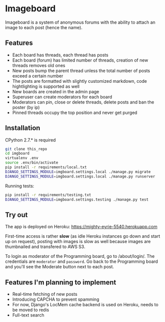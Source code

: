 # Imageboard
Imageboard is a system of anonymous forums with the ability to attach an image to each post (hence the name).

## Features
- Each board has threads, each thread has posts
- Each board (forum) has limited number of threads, creation of new threads removes old ones
- New posts bump the parent thread unless the total number of posts exceed a certain number
- The posts are formatted with slightly customized markdown, code hightlighting is   supported as well
- New boards are created in the admin page
- Superuser can create moderators for each board
- Moderators can pin, close or delete threads, delete posts and ban the poster (by ip)
- Pinned threads occupy the top position and never get purged

## Installation
CPython 2.7.* is required
```sh
git clone this_repo
cd imgboard
virtualenv .env
source .env/bin/activate
pip install -r requirements/local.txt
DJANGO_SETTINGS_MODULE=imgboard.settings.local ./manage.py migrate
DJANGO_SETTINGS_MODULE=imgboard.settings.local ./manage.py runserver
```
Running tests:
```sh
pip install -r requirements/testing.txt
DJANGO_SETTINGS_MODULE=imgboard.settings.testing ./manage.py test
```

## Try out
The app is deployed on Heroku: https://mighty-eyrie-5540.herokuapp.com

First-time access is rather **slow** (as idle Heroku instances go down and start up on request), posting with images is slow as well because images are thumbnailed and transfered to AWS S3.

To login as moderator of the Programming board, go to /about/login/. The credentials are `moderator` and `password`. Go back to the Programming board and you'll see the Moderate button next to each post.

## Features I'm planning to implement
- Real-time fetching of new posts
- Introducing CAPCHA to prevent spamming
- For now, Django's LocMem cache backend is used on Heroku, needs to be moved to redis
- Full-text search